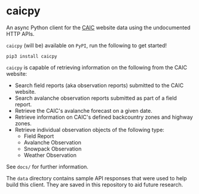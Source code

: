 # caicpy

An async Python client for the [CAIC](https://avalanche.state.co.us) website data using the undocumented HTTP APIs.

`caicpy` (will be) available on `PyPI`, run the following to get started!
```
pip3 install caicpy
```

`caicpy` is capable of retrieving information on the following from the CAIC website:
- Search field reports (aka observation reports) submitted to the CAIC website.
- Search avalanche observation reports submitted as part of a field report.
- Retrieve the CAIC's avalanche forecast on a given date.
- Retrieve information on CAIC's defined backcountry zones and highway zones.
- Retrieve individual observation objects of the following type:
    - Field Report
    - Avalanche Observation
    - Snowpack Observation
    - Weather Observation

See `docs/` for further information.

The `data` directory contains sample API responses that were used to help build this client. They are saved in this repository to aid future research.